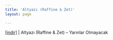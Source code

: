 ```yaml
---
title: 'Altyazı (Raffine & Zet)'
layout: page

---
```

<a href="https://cloud.mail.ru/public/044d2df7bef8/Altyaz%C4%B1%20%5BRaffine%20%26%20Dj%20Zet%5D%20-%20Yar%C4%B1nlar%20Olmayacak" target="_blank">[indir]</a>   |   Altyazı (Raffine & Zet) &#8211; Yarınlar Olmayacak